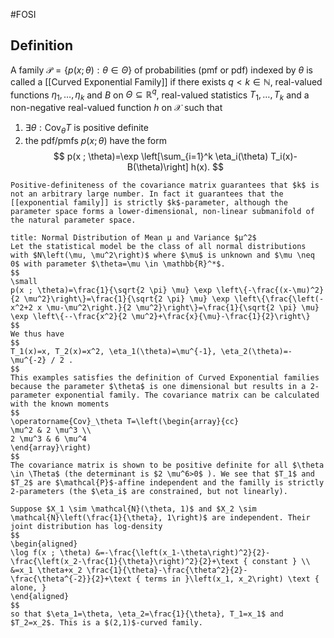 #FOSI 
## Definition
A family $\mathcal{P}=\{p(x ; \theta): \theta \in \Theta\}$ of probabilities (pmf or pdf) indexed by $\theta$ is called a [[Curved Exponential Family]] if there exists $q<k \in \mathbb{N}$, real-valued functions $\eta_1, \ldots, \eta_k$ and $B$ on $\Theta \subseteq \mathbb{R}^q$, real-valued statistics $T_1, \ldots, T_k$ and a non-negative real-valued function $h$ on $\mathcal{X}$ such that
1. $\exists \theta: \operatorname{Cov}_\theta T$ is positive definite
2. the pdf/pmfs $p(x ; \theta)$ have the form
$$
p(x ; \theta)=\exp \left[\sum_{i=1}^k \eta_i(\theta) T_i(x)-B(\theta)\right] h(x).
$$

```ad-note
Positive-definiteness of the covariance matrix guarantees that $k$ is not an arbitrary large number. In fact it guarantees that the [[exponential family]] is strictly $k$-parameter, although the parameter space forms a lower-dimensional, non-linear submanifold of the natural parameter space.
```
```ad-example
title: Normal Distribution of Mean µ and Variance $µ^2$
Let the statistical model be the class of all normal distributions with $N\left(\mu, \mu^2\right)$ where $\mu$ is unknown and $\mu \neq 0$ with parameter $\theta=\mu \in \mathbb{R}^*$.
$$
\small
p(x ; \theta)=\frac{1}{\sqrt{2 \pi} \mu} \exp \left\{-\frac{(x-\mu)^2}{2 \mu^2}\right\}=\frac{1}{\sqrt{2 \pi} \mu} \exp \left\{\frac{\left(-x^2+2 x \mu-\mu^2\right.}{2 \mu^2}\right\}=\frac{1}{\sqrt{2 \pi} \mu} \exp \left\{--\frac{x^2}{2 \mu^2}+\frac{x}{\mu}-\frac{1}{2}\right\}
$$
We thus have
$$
T_1(x)=x, T_2(x)=x^2, \eta_1(\theta)=\mu^{-1}, \eta_2(\theta)=-\mu^{-2} / 2 .
$$
This examples satisfies the definition of Curved Exponential families because the parameter $\theta$ is one dimensional but results in a 2-parameter exponential family. The covariance matrix can be calculated with the known moments
$$
\operatorname{Cov}_\theta T=\left(\begin{array}{cc}
\mu^2 & 2 \mu^3 \\
2 \mu^3 & 6 \mu^4
\end{array}\right)
$$
The covariance matrix is shown to be positive definite for all $\theta \in \Theta$ (the determinant is $2 \mu^6>0$ ). We see that $T_1$ and $T_2$ are $\mathcal{P}$-affine independent and the familly is strictly 2-parameters (the $\eta_i$ are constrained, but not linearly).
```

```ad-example
Suppose $X_1 \sim \mathcal{N}(\theta, 1)$ and $X_2 \sim \mathcal{N}\left(\frac{1}{\theta}, 1\right)$ are independent. Their joint distribution has log-density
$$
\begin{aligned}
\log f(x ; \theta) &=-\frac{\left(x_1-\theta\right)^2}{2}-\frac{\left(x_2-\frac{1}{\theta}\right)^2}{2}+\text { constant } \\
&=x_1 \theta+x_2 \frac{1}{\theta}-\frac{\theta^2}{2}-\frac{\theta^{-2}}{2}+\text { terms in }\left(x_1, x_2\right) \text { alone, }
\end{aligned}
$$
so that $\eta_1=\theta, \eta_2=\frac{1}{\theta}, T_1=x_1$ and $T_2=x_2$. This is a $(2,1)$-curved family.
```